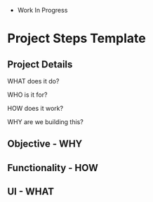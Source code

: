 * Work In Progress

# Project Steps Template

## Project Details

WHAT does it do?

WHO is it for?

HOW does it work?

WHY are we building this?

## Objective - WHY


## Functionality - HOW


## UI - WHAT


